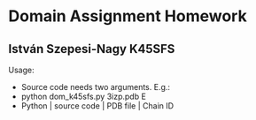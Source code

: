 # Domain Assignment Homework
## István Szepesi-Nagy K45SFS

Usage:
- Source code needs two arguments. E.g.:
- python dom_k45sfs.py 3izp.pdb E
- Python | source code | PDB file | Chain ID
